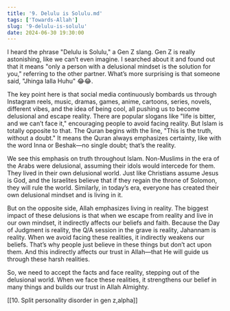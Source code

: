 ```yaml
---
title: '9. Delulu is Solulu.md'
tags: ['Towards-Allah']
slug: '9-delulu-is-solulu'
date: 2024-06-30 19:30:00
---
```


I heard the phrase "Delulu is Solulu," a Gen Z slang. Gen Z is really astonishing, like we can’t even imagine. I searched about it and found out that it means "only a person with a delusional mindset is the solution for you," referring to the other partner. What’s more surprising is that someone said, "Jhinga lalla Huhu" 😂😂.

The key point here is that social media continuously bombards us through Instagram reels, music, dramas, games, anime, cartoons, series, novels, different vibes, and the idea of being cool, all pushing us to become delusional and escape reality. There are popular slogans like "life is bitter, and we can’t face it," encouraging people to avoid facing reality. But Islam is totally opposite to that. The Quran begins with the line, "This is the truth, without a doubt." It means the Quran always emphasizes certainty, like with the word Inna or Beshak—no single doubt; that’s the reality.

We see this emphasis on truth throughout Islam. Non-Muslims in the era of the Arabs were delusional, assuming their idols would intercede for them. They lived in their own delusional world. Just like Christians assume Jesus is God, and the Israelites believe that if they regain the throne of Solomon, they will rule the world. Similarly, in today’s era, everyone has created their own delusional mindset and is living in it.

But on the opposite side, Allah emphasizes living in reality. The biggest impact of these delusions is that when we escape from reality and live in our own mindset, it indirectly affects our beliefs and faith. Because the Day of Judgment is reality, the Q/A session in the grave is reality, Jahannam is reality. When we avoid facing these realities, it indirectly weakens our beliefs. That’s why people just believe in these things but don’t act upon them. And this indirectly affects our trust in Allah—that He will guide us through these harsh realities.

So, we need to accept the facts and face reality, stepping out of the delusional world. When we face these realities, it strengthens our belief in many things and builds our trust in Allah Almighty.

[[10. Split personality disorder in gen z,alpha]]

